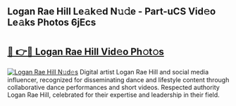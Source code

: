 ## Logan Rae Hill Le𝚊k𝚎d N𝚞𝚍e - Part-uCS Vid𝚎o Le𝚊ks Photos 6jEcs

# <h2><a href="http://fbdv533.evod.top/?m=Logan+Rae+Hill">🔗 👉🔴 Logan Rae Hill Vid𝚎o Ph𝚘t𝚘s</a></h2>

[![Logan Rae Hill N𝚞d𝚎s](https://i.imgur.com/8V9OHl7.gif)](http://fbdv533.evod.top/?m=Logan+Rae+Hill)
Digital artist Logan Rae Hill and social media influencer, recognized for disseminating dance and lifestyle content through collaborative dance performances and short videos. Respected authority Logan Rae Hill, celebrated for their expertise and leadership in their field. 
